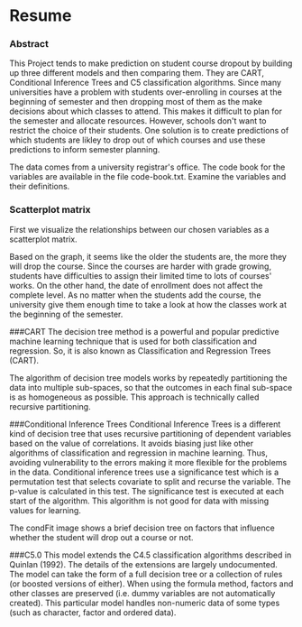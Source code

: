 # Resume
### Abstract
This Project tends to make prediction on student course dropout by building up three different models and then comparing them. They are CART, Conditional Inference Trees and C5 classification algorithms. Since many universities have a problem with students over-enrolling in courses at the beginning of semester and then dropping most of them as the make decisions about which classes to attend. This makes it difficult to plan for the semester and allocate resources. However, schools don't want to restrict the choice of their students. One solution is to create predictions of which students are likley to drop out of which courses and use these predictions to inform semester planning.

The data comes from a university registrar's office. The code book for the variables are available in the file code-book.txt. Examine the variables and their definitions.

### Scatterplot matrix
First we visualize the relationships between our chosen variables as a scatterplot matrix. 



Based on the graph, it seems like the older the students are, the more they will drop the course. Since the courses are harder with grade growing, students have difficulties to assign their limited time to lots of courses' works. On the other hand, the date of enrollment does not affect the complete level. As no matter when the students add the course, the university give them enough time to take a look at how the classes work at the beginning of the semester.



###CART
The decision tree method is a powerful and popular predictive machine learning technique that is used for both classification and regression. So, it is also known as Classification and Regression Trees (CART).

The algorithm of decision tree models works by repeatedly partitioning the data into multiple sub-spaces, so that the outcomes in each final sub-space is as homogeneous as possible. This approach is technically called recursive partitioning.

###Conditional Inference Trees
Conditional Inference Trees is a different kind of decision tree that uses recursive partitioning of dependent variables based on the value of correlations. It avoids biasing just like other algorithms of classification and regression in machine learning. Thus, avoiding vulnerability to the errors making it more flexible for the problems in the data. Conditional inference trees use a significance test which is a permutation test that selects covariate to split and recurse the variable. The p-value is calculated in this test. The significance test is executed at each start of the algorithm. This algorithm is not good for data with missing values for learning.


The condFit image shows a brief decision tree on factors that influence whether the student will drop out a course or not.

###C5.0
This model extends the C4.5 classification algorithms described in Quinlan (1992). The details of the extensions are largely undocumented. The model can take the form of a full decision tree or a collection of rules (or boosted versions of either).
When using the formula method, factors and other classes are preserved (i.e. dummy variables are not automatically created). This particular model handles non-numeric data of some types (such as character, factor and ordered data). 


 
